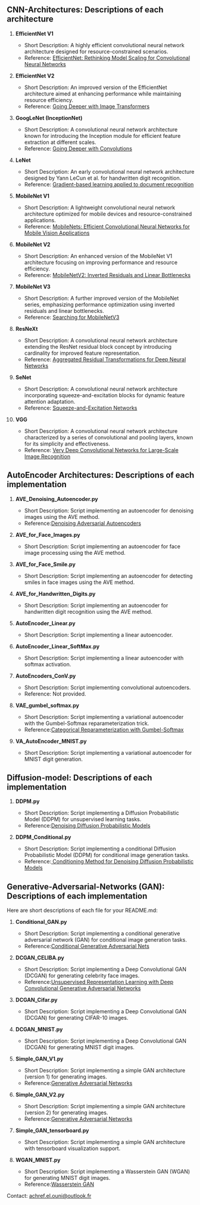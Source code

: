 ## CNN-Architectures: Descriptions of each architecture 

1. **EfficientNet V1**
   - Short Description: A highly efficient convolutional neural network architecture designed for resource-constrained scenarios.
   - Reference: [EfficientNet: Rethinking Model Scaling for Convolutional Neural Networks](https://arxiv.org/abs/1905.11946)

2. **EfficientNet V2**
   - Short Description: An improved version of the EfficientNet architecture aimed at enhancing performance while maintaining resource efficiency.
   - Reference: [Going Deeper with Image Transformers](https://arxiv.org/abs/2103.17239)

3. **GoogLeNet (InceptionNet)**
   - Short Description: A convolutional neural network architecture known for introducing the Inception module for efficient feature extraction at different scales.
   - Reference: [Going Deeper with Convolutions](https://arxiv.org/abs/1409.4842)

4. **LeNet**
   - Short Description: An early convolutional neural network architecture designed by Yann LeCun et al. for handwritten digit recognition.
   - Reference: [Gradient-based learning applied to document recognition](http://yann.lecun.com/exdb/lenet/)

5. **MobileNet V1**
   - Short Description: A lightweight convolutional neural network architecture optimized for mobile devices and resource-constrained applications.
   - Reference: [MobileNets: Efficient Convolutional Neural Networks for Mobile Vision Applications](https://arxiv.org/abs/1704.04861)

6. **MobileNet V2**
   - Short Description: An enhanced version of the MobileNet V1 architecture focusing on improving performance and resource efficiency.
   - Reference: [MobileNetV2: Inverted Residuals and Linear Bottlenecks](https://arxiv.org/abs/1801.04381)

7. **MobileNet V3**
   - Short Description: A further improved version of the MobileNet series, emphasizing performance optimization using inverted residuals and linear bottlenecks.
   - Reference: [Searching for MobileNetV3](https://arxiv.org/abs/1905.02244)

8. **ResNeXt**
   - Short Description: A convolutional neural network architecture extending the ResNet residual block concept by introducing cardinality for improved feature representation.
   - Reference: [Aggregated Residual Transformations for Deep Neural Networks](https://arxiv.org/abs/1611.05431)

9. **SeNet**
   - Short Description: A convolutional neural network architecture incorporating squeeze-and-excitation blocks for dynamic feature attention adaptation.
   - Reference: [Squeeze-and-Excitation Networks](https://arxiv.org/abs/1709.01507)

10. **VGG**
    - Short Description: A convolutional neural network architecture characterized by a series of convolutional and pooling layers, known for its simplicity and effectiveness.
    - Reference: [Very Deep Convolutional Networks for Large-Scale Image Recognition](https://arxiv.org/abs/1409.1556)

## AutoEncoder Architectures: Descriptions of each implementation


1. **AVE_Denoising_Autoencoder.py**
   - Short Description: Script implementing an autoencoder for denoising images using the AVE method.
   - Reference:[Denoising Adversarial Autoencoders](https://ieeexplore.ieee.org/abstract/document/8438540)

2. **AVE_for_Face_Images.py**
   - Short Description: Script implementing an autoencoder for face image processing using the AVE method.

3. **AVE_for_Face_Smile.py**
   - Short Description: Script implementing an autoencoder for detecting smiles in face images using the AVE method.

4. **AVE_for_Handwritten_Digits.py**
   - Short Description: Script implementing an autoencoder for handwritten digit recognition using the AVE method.

5. **AutoEncoder_Linear.py**
   - Short Description: Script implementing a linear autoencoder.

6. **AutoEncoder_Linear_SoftMax.py**
   - Short Description: Script implementing a linear autoencoder with softmax activation.

7. **AutoEncoders_ConV.py**
   - Short Description: Script implementing convolutional autoencoders.
   - Reference: Not provided.

8. **VAE_gumbel_softmax.py**
   - Short Description: Script implementing a variational autoencoder with the Gumbel-Softmax reparameterization trick.
   - Reference:[Categorical Reparameterization with Gumbel-Softmax](https://arxiv.org/pdf/1611.01144.pdf)

9. **VA_AutoEncoder_MNIST.py**
    - Short Description: Script implementing a variational autoencoder for MNIST digit generation.
    
## Diffusion-model: Descriptions of each implementation    

1. **DDPM.py**
   - Short Description: Script implementing a Diffusion Probabilistic Model (DDPM) for unsupervised learning tasks.
   - Reference:[Denoising Diffusion Probabilistic Models](https://arxiv.org/pdf/2006.11239.pdf)

2. **DDPM_Conditional.py**
   - Short Description: Script implementing a conditional Diffusion Probabilistic Model (DDPM) for conditional image generation tasks.
   - Reference:[ Conditioning Method for Denoising Diffusion Probabilistic Models](https://arxiv.org/pdf/2108.02938.pdf)
   
   
## Generative-Adversarial-Networks (GAN): Descriptions of each implementation    

Here are short descriptions of each file for your README.md:

1. **Conditional_GAN.py**
   - Short Description: Script implementing a conditional generative adversarial network (GAN) for conditional image generation tasks.
   - Reference:[Conditional Generative Adversarial Nets](https://arxiv.org/pdf/1411.1784.pdf)

2. **DCGAN_CELIBA.py**
   - Short Description: Script implementing a Deep Convolutional GAN (DCGAN) for generating celebrity face images.
   - Reference:[Unsupervised Representation Learning with Deep Convolutional Generative Adversarial Networks](https://arxiv.org/pdf/1511.06434.pdf)

3. **DCGAN_Cifar.py**
   - Short Description: Script implementing a Deep Convolutional GAN (DCGAN) for generating CIFAR-10 images.

4. **DCGAN_MNIST.py**
   - Short Description: Script implementing a Deep Convolutional GAN (DCGAN) for generating MNIST digit images.

5. **Simple_GAN_V1.py**
   - Short Description: Script implementing a simple GAN architecture (version 1) for generating images.
   - Reference:[Generative Adversarial Networks](https://arxiv.org/pdf/1406.2661.pdf)

6. **Simple_GAN_V2.py**
   - Short Description: Script implementing a simple GAN architecture (version 2) for generating images.
   - Reference:[Generative Adversarial Networks](https://arxiv.org/pdf/1406.2661.pdf)
   
7. **Simple_GAN_tensorboard.py**
   - Short Description: Script implementing a simple GAN architecture with tensorboard visualization support.

8. **WGAN_MNIST.py**
   - Short Description: Script implementing a Wasserstein GAN (WGAN) for generating MNIST digit images.
   - Reference:[Wasserstein GAN](https://arxiv.org/pdf/1701.07875.pdf)


Contact: achref.el.ouni@outlook.fr

